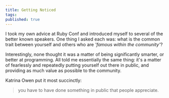 ```yaml
---
title: Getting Noticed
tags:
published: true
---
```


I took my own advice at Ruby Conf and introduced myself to several of the better known speakers. One thing I asked each was: what is the common trait between yourself and others who are *'famous within the community'*?

Interestingly, none thought it was a matter of being significantly smarter, or better at programming. All told me essentially the same thing: it's a matter of fearlessly and repeatedly putting yourself out there in public, and providing as much value as possible to the community.

Katrina Owen put it most succinctly:
> you have to have done something in public that people appreciate.